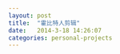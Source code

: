 ```yaml
---
layout: post
title:  "霍比特人剪辑"
date:   2014-3-18 14:26:07
categories: personal-projects
---
```


<jplayer url="videos/huo-bi-te-ren-jian-ji.mp4" title="霍比特人剪辑"></jplayer>
